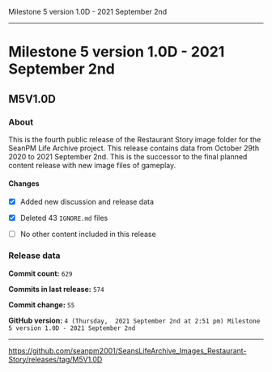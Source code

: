 Milestone 5 version 1.0D - 2021 September 2nd 

***

# Milestone 5 version 1.0D - 2021 September 2nd

## M5V1.0D

### About

This is the fourth public release of the Restaurant Story image folder for the SeanPM Life Archive project. This release contains data from October 29th 2020 to 2021 September 2nd. This is the successor to the final planned content release with new image files of gameplay.

#### Changes
 
- [x] Added new discussion and release data

- [x] Deleted 43 `IGNORE.md` files

- [ ] No other content included in this release

### Release data

**Commit count:** `629`

**Commits in last release:** `574`

**Commit change:** `55`

**GitHub version:** `4 (Thursday,  2021 September 2nd at 2:51 pm) Milestone 5 version 1.0D - 2021 September 2nd`

***

https://github.com/seanpm2001/SeansLifeArchive_Images_Restaurant-Story/releases/tag/M5V1.0D

